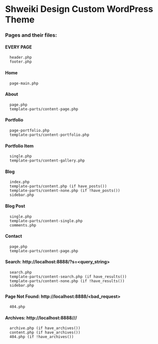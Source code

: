 # Shweiki Design Custom WordPress Theme

### Pages and their files:

#### EVERY PAGE
```
  header.php
  footer.php
```

#### Home
```
  page-main.php
```


#### About
```
  page.php
  template-parts/content-page.php
```


#### Portfolio
```
  page-portfolio.php
  template-parts/content-portfolio.php
```


#### Portfolio Item
```
  single.php
  template-parts/content-gallery.php
```


#### Blog
```
  index.php
  template-parts/content.php (if have_posts())
  template-parts/content-none.php (if !have_posts())
  sidebar.php
```


#### Blog Post
```
  single.php
  template-parts/content-single.php
  comments.php
```


#### Contact
```
  page.php
  template-parts/content-page.php
```


#### Search: http://localhost:8888/?s=<query_string>
```
  search.php
  template-parts/content-search.php (if have_results())
  template-parts/content-none.php (if !have_results())
  sidebar.php
```


#### Page Not Found: http://localhost:8888/<bad_request>
```
  404.php
```


#### Archives: http://localhost:8888/<year>/<month>/
```
  archive.php (if have_archives())
  content.php (if have_archives())
  404.php (if !have_archives())
```
